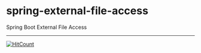 # spring-external-file-access
Spring Boot External File Access

---



[![HitCount](http://hits.dwyl.io/teamtact/https://github.com/teamtact/spring-external-file-access.svg)](http://hits.dwyl.io/teamtact/https://github.com/teamtact/spring-external-file-access)
